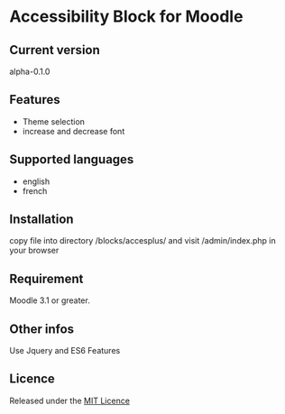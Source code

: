# Accessibility Block for Moodle #

## Current version ##

alpha-0.1.0

## Features ##
- Theme selection
- increase and decrease font

## Supported languages ##
- english
- french

## Installation ##

copy file into directory /blocks/accesplus/ and visit /admin/index.php in your browser

## Requirement ##

Moodle 3.1 or greater.

## Other infos ##

Use Jquery and ES6 Features

## Licence ##

Released under the [MIT Licence](https://opensource.org/licenses/MIT)